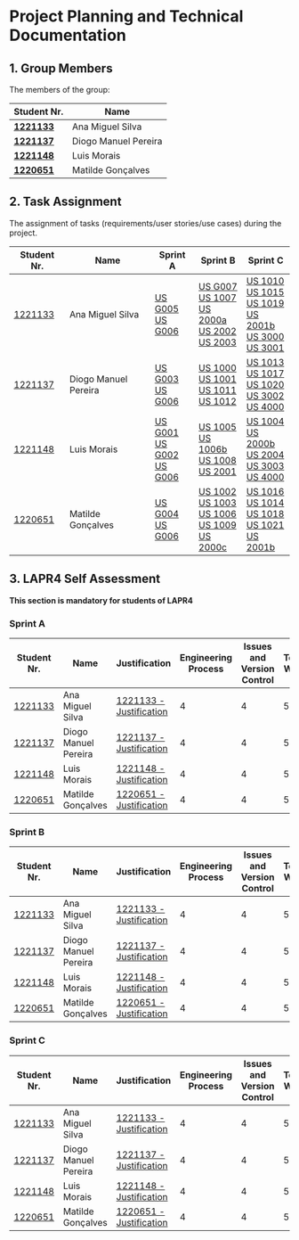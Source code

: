 # Project Planning and Technical Documentation

## 1. Group Members

The members of the group:

| Student Nr.	                     | Name			              |
|----------------------------------|----------------------|
| **[1221133](1221133/readme.md)** | Ana Miguel Silva     |
| **[1221137](1221137/readme.md)** | Diogo Manuel Pereira |
| **[1221148](1221148/readme.md)** | Luis Morais          |
| **[1220651](1220651/readme.md)** | Matilde Gonçalves    |

## 2. Task Assignment

The assignment of tasks (requirements/user stories/use cases) during the project.

| Student Nr.	                 | Name                 | Sprint A                                                                                            | Sprint B                                                                                                                                                                    | Sprint C                                                                                                                                                                                                      |
|------------------------------|----------------------|-----------------------------------------------------------------------------------------------------|-----------------------------------------------------------------------------------------------------------------------------------------------------------------------------|---------------------------------------------------------------------------------------------------------------------------------------------------------------------------------------------------------------|
| [1221133](1221133/readme.md) | Ana Miguel Silva     | [US G005](us_g005/readme.md)  <br/>[US G006](us_g006/readme.md)                                     | [US G007](us_g007/readme.md) <br/> [US 1007](us_1007/readme.md)  <br/>[US 2000a](us_2000a/readme.md)  <br/>[US 2002](us_2002/readme.md) <br/> [US 2003](us_2003/readme.md)  | [US 1010](us_1010/readme.md) <br/> [US 1015](us_1015/readme.md) <br/> [US 1019](us_1019/readme.md) <br/> [US 2001b](us_2001b/readme.md) <br/> [US 3000](us_3000/readme.md) <br/> [US 3001](us_3001/readme.md) |                                                                                  |
| [1221137](1221137/readme.md) | Diogo Manuel Pereira | [US G003](us_g003/readme.md)  <br/>[US G006](us_g006/readme.md)                                     | [US 1000](us_1000/readme.md) <br/> [US 1001](us_1001/readme.md)  <br/>[US 1011](us_1011/readme.md)  <br/>[US 1012](us_1012/readme.md)                                       | [US 1013](us_1013/readme.md) <br/> [US 1017](us_1017/readme.md) <br/> [US 1020](us_1020/readme.md) <br/> [US 3002](us_3002/readme.md) <br/> [US 4000](us_4000/readme.md)                                      |
| [1221148](1221148/readme.md) | Luis Morais          | [US G001](us_g001/readme.md)  <br/>[US G002](us_g002/readme.md)  <br/> [US G006](us_g006/readme.md) | [US 1005](us_1005/readme.md) <br/> [US 1006b](us_1006b/readme.md) <br/> [US 1008](us_1008/readme.md)  <br/>[US 2001](us_2001/readme.md)                                     | [US 1004](us_1004/readme.md) <br/> [US 2000b](us_2000b/readme.md) <br/> [US 2004](us_2004/readme.md) <br/> [US 3003](us_3003/readme.md) <br/> [US 4000](us_4000/readme.md)                                    |
| [1220651](1220651/readme.md) | Matilde Gonçalves    | [US G004](us_g004/readme.md)  <br/>[US G006](us_g006/readme.md)                                     | [US 1002](us_1002/readme.md) <br/> [US 1003](us_1003/readme.md)  <br/>[US 1006](us_1006/readme.md) <br/> [US 1009](us_1009/readme.md)  <br/> [US 2000c](us_2000c/readme.md) | [US 1016](us_1016/readme.md) <br/> [US 1014](us_1014/readme.md) <br/> [US 1018](us_1018/readme.md) <br/> [US 1021](us_1021/readme.md) <br/> [US 2001b](us_2001b/readme.md)                                    |


## 3. LAPR4 Self Assessment

**This section is mandatory for students of LAPR4**
### Sprint A

| Student Nr.	                 | Name                 | Justification                                              | Engineering Process | Issues and Version Control | Team Work | Deployment | Integration | Req. Satisfaction | 
|------------------------------|----------------------|------------------------------------------------------------|---------------------|----------------------------|-----------|------------|-------------|-------------------|
| [1221133](1221133/readme.md) | Ana Miguel Silva     | [1221133 - Justification](1221133/lapr4/sprinta/readme.md) | 4                   | 4                          | 5         | 4          | 4           | 4                 |
| [1221137](1221133/readme.md) | Diogo Manuel Pereira | [1221137 - Justification](1221137/lapr4/sprinta/readme.md) | 4                   | 4                          | 5         | 4          | 4           | 4                 |
| [1221148](1221133/readme.md) | Luis Morais          | [1221148 - Justification](1221148/lapr4/sprinta/readme.md) | 4                   | 4                          | 5         | 4          | 4           | 4                 |
| [1220651](1221133/readme.md) | Matilde Gonçalves    | [1220651 - Justification](1220651/lapr4/sprinta/readme.md) | 4                   | 4                          | 5         | 4          | 4           | 4                 |


### Sprint B

| Student Nr.	                 | Name                 | Justification                                              | Engineering Process | Issues and Version Control | Team Work | Deployment | Integration | Req. Satisfaction | 
|------------------------------|----------------------|------------------------------------------------------------|---------------------|----------------------------|-----------|------------|-------------|-------------------|
| [1221133](1221133/readme.md) | Ana Miguel Silva     | [1221133 - Justification](1221133/lapr4/sprinta/readme.md) | 4                   | 4                          | 5         | 4          | 4           | 4                 |
| [1221137](1221133/readme.md) | Diogo Manuel Pereira | [1221137 - Justification](1221137/lapr4/sprinta/readme.md) | 4                   | 4                          | 5         | 4          | 4           | 4                 |
| [1221148](1221133/readme.md) | Luis Morais          | [1221148 - Justification](1221148/lapr4/sprinta/readme.md) | 4                   | 4                          | 5         | 4          | 4           | 4                 |
| [1220651](1221133/readme.md) | Matilde Gonçalves    | [1220651 - Justification](1220651/lapr4/sprinta/readme.md) | 4                   | 4                          | 5         | 4          | 4           | 4                 |


### Sprint C

| Student Nr.	                 | Name                 | Justification                                              | Engineering Process | Issues and Version Control | Team Work | Deployment | Integration | Req. Satisfaction | 
|------------------------------|----------------------|------------------------------------------------------------|---------------------|----------------------------|-----------|------------|-------------|-------------------|
| [1221133](1221133/readme.md) | Ana Miguel Silva     | [1221133 - Justification](1221133/lapr4/sprinta/readme.md) | 4                   | 4                          | 5         | 4          | 4           | 4                 |
| [1221137](1221133/readme.md) | Diogo Manuel Pereira | [1221137 - Justification](1221137/lapr4/sprinta/readme.md) | 4                   | 4                          | 5         | 4          | 4           | 4                 |
| [1221148](1221133/readme.md) | Luis Morais          | [1221148 - Justification](1221148/lapr4/sprinta/readme.md) | 4                   | 4                          | 5         | 4          | 4           | 4                 |
| [1220651](1221133/readme.md) | Matilde Gonçalves    | [1220651 - Justification](1220651/lapr4/sprinta/readme.md) | 4                   | 4                          | 5         | 4          | 4           | 4                 |
